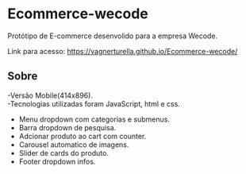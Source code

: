 # Ecommerce-wecode

Protótipo de E-commerce desenvolido para a empresa Wecode. 

Link para acesso:  https://vagnerturella.github.io/Ecommerce-wecode/

<h2>Sobre</h2>

-Versão Mobile(414x896).<br>
-Tecnologias utilizadas foram JavaScript, html e css.
- Menu dropdown com categorias e submenus.
- Barra dropdown de pesquisa.
- Adcionar produto ao cart com counter.
- Carousel automatico de imagens.
- Slider de cards do produto.
- Footer dropdown infos.





